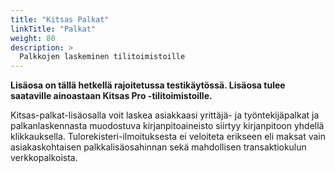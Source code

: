 ```yaml
---
title: "Kitsas Palkat"
linkTitle: "Palkat"
weight: 80
description: >
  Palkkojen laskeminen tilitoimistoille
---
```

**Lisäosa on tällä hetkellä rajoitetussa testikäytössä. Lisäosa tulee saataville ainoastaan Kitsas Pro -tilitoimistoille.**

Kitsas-palkat-lisäosalla voit laskea asiakkaasi yrittäjä- ja työntekijäpalkat ja palkanlaskennasta muodostuva kirjanpitoaineisto siirtyy kirjanpitoon yhdellä klikkauksella. Tulorekisteri-ilmoituksesta ei veloiteta erikseen eli maksat vain asiakaskohtaisen palkkalisäosahinnan sekä mahdollisen transaktiokulun verkkopalkoista.


